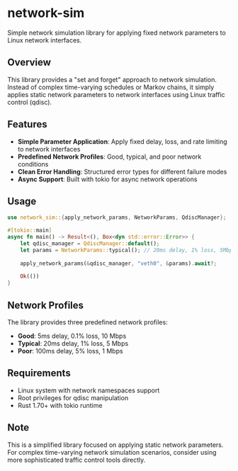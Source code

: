 # network-sim

Simple network simulation library for applying fixed network parameters to Linux network interfaces.

## Overview

This library provides a "set and forget" approach to network simulation. Instead of complex time-varying schedules or Markov chains, it simply applies static network parameters to network interfaces using Linux traffic control (qdisc).

## Features

- **Simple Parameter Application**: Apply fixed delay, loss, and rate limiting to network interfaces
- **Predefined Network Profiles**: Good, typical, and poor network conditions
- **Clean Error Handling**: Structured error types for different failure modes
- **Async Support**: Built with tokio for async network operations

## Usage

```rust
use network_sim::{apply_network_params, NetworkParams, QdiscManager};

#[tokio::main]
async fn main() -> Result<(), Box<dyn std::error::Error>> {
    let qdisc_manager = QdiscManager::default();
    let params = NetworkParams::typical(); // 20ms delay, 1% loss, 5Mbps
    
    apply_network_params(&qdisc_manager, "veth0", &params).await?;
    
    Ok(())
}
```

## Network Profiles

The library provides three predefined network profiles:

- **Good**: 5ms delay, 0.1% loss, 10 Mbps
- **Typical**: 20ms delay, 1% loss, 5 Mbps  
- **Poor**: 100ms delay, 5% loss, 1 Mbps

## Requirements

- Linux system with network namespaces support
- Root privileges for qdisc manipulation
- Rust 1.70+ with tokio runtime

## Note

This is a simplified library focused on applying static network parameters. For complex time-varying network simulation scenarios, consider using more sophisticated traffic control tools directly.
